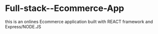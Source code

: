 # Full-stack--Ecommerce-App
this is an onlines Ecommerce application built with REACT framework and Express/NODE.JS
